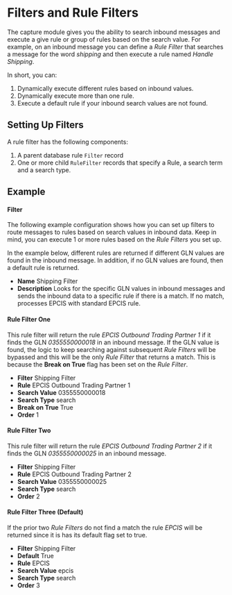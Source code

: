 # Filters and Rule Filters

The capture module gives you the ability to search inbound messages and
execute a give rule or group of rules based on the search value.  For example,
on an inbound message you can define a *Rule Filter* that searches a message
for the word *shipping* and then execute a rule named *Handle Shipping*.

In short, you can:

1. Dynamically execute different rules based on inbound values.
2. Dynamically execute more than one rule.
3. Execute a default rule if your inbound search values are not found.

## Setting Up Filters

A rule filter has the following components:

1. A parent database rule `Filter` record
2. One or more child `RuleFilter` records that specify a Rule, a search term and a 
search type.

## Example

#### Filter

The following example configuration shows how you can set up filters to 
route messages to rules based on search values in inbound data.  Keep in mind,
you can execute 1 or more rules based on the *Rule Filters* you set up.

In the example below, different rules are returned if different GLN values
are found in the inbound message.  In addition, if no GLN values are found,
then a default rule is returned.

* **Name** Shipping Filter
* **Description** Looks for the specific GLN values in inbound messages and
sends the inbound data to a specific rule if there is a match.  If no match,
processes EPCIS with standard EPCIS rule.

#### Rule Filter One

This rule filter will return the rule *EPCIS Outbound Trading Partner 1* if
it finds the GLN *0355550000018* in an inbound message. If the GLN value
is found, the logic to keep searching against subsequent *Rule Filters* will
be bypassed and this will be the only *Rule Filter* that returns a match.
This is because the **Break on True** flag has been set on the *Rule Filter*.

* **Filter** Shipping Filter
* **Rule** EPCIS Outbound Trading Partner 1
* **Search Value** 0355550000018
* **Search Type** search 
* **Break on True** True
* **Order** 1

#### Rule Filter Two

This rule filter will return the rule *EPCIS Outbound Trading Partner 2* if
it finds the GLN *0355550000025* in an inbound message.  

* **Filter** Shipping Filter
* **Rule** EPCIS Outbound Trading Partner 2
* **Search Value** 0355550000025
* **Search Type** search
* **Order** 2

#### Rule Filter Three (Default)

If the prior two *Rule Filters* do not find a match the rule *EPCIS* will be 
returned since it is has its default flag set to true.

* **Filter** Shipping Filter
* **Default** True 
* **Rule** EPCIS
* **Search Value** epcis
* **Search Type** search
* **Order** 3

